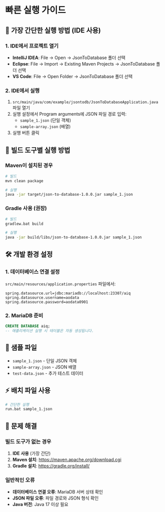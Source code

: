 # 빠른 실행 가이드

## 🚀 가장 간단한 실행 방법 (IDE 사용)

### 1. IDE에서 프로젝트 열기
- **IntelliJ IDEA**: File → Open → JsonToDatabase 폴더 선택
- **Eclipse**: File → Import → Existing Maven Projects → JsonToDatabase 폴더 선택
- **VS Code**: File → Open Folder → JsonToDatabase 폴더 선택

### 2. IDE에서 실행
1. `src/main/java/com/example/jsontodb/JsonToDatabaseApplication.java` 파일 열기
2. 실행 설정에서 Program arguments에 JSON 파일 경로 입력:
   - `sample_1.json` (단일 객체)
   - `sample-array.json` (배열)
3. 실행 버튼 클릭

## 🔧 빌드 도구별 실행 방법

### Maven이 설치된 경우
```bash
# 빌드
mvn clean package

# 실행
java -jar target/json-to-database-1.0.0.jar sample_1.json
```

### Gradle 사용 (권장)
```bash
# 빌드
gradlew.bat build

# 실행
java -jar build/libs/json-to-database-1.0.0.jar sample_1.json
```

## 🛠️ 개발 환경 설정

### 1. 데이터베이스 연결 설정
`src/main/resources/application.properties` 파일에서:
```properties
spring.datasource.url=jdbc:mariadb://localhost:23307/aiq
spring.datasource.username=aodata
spring.datasource.password=aodata0901
```

### 2. MariaDB 준비
```sql
CREATE DATABASE aiq;
-- 애플리케이션 실행 시 테이블은 자동 생성됩니다.
```

## 📁 샘플 파일
- `sample_1.json` - 단일 JSON 객체
- `sample-array.json` - JSON 배열
- `test-data.json` - 추가 테스트 데이터

## ⚡ 배치 파일 사용
```bash
# 간단한 실행
run.bat sample_1.json
```

## 🐛 문제 해결

### 빌드 도구가 없는 경우
1. **IDE 사용** (가장 간단)
2. **Maven 설치**: https://maven.apache.org/download.cgi
3. **Gradle 설치**: https://gradle.org/install/

### 일반적인 오류
- **데이터베이스 연결 오류**: MariaDB 서버 상태 확인
- **JSON 파일 오류**: 파일 경로와 JSON 형식 확인
- **Java 버전**: Java 17 이상 필요
